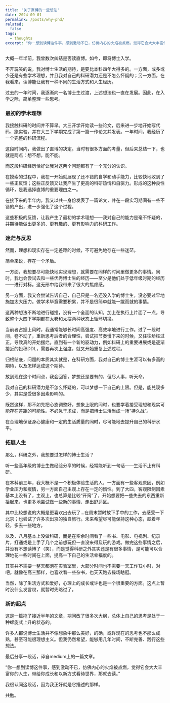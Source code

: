 ```yaml
---
title: '关于直博的一些想法'
date: 2024-09-01
permalink: /posts/why-phd/
related:
  false
tags:
  - thoughts
excerpt: "你一想到读博这件事，感到激动不已，仿佛内心的火焰被点燃，觉得它会大大丰富你的人生，带给你成长和以新方式看待世界，那就去读。"
---
```


大概一年半前，我曾数次纠结是否读直博。如今，即将博士入学。

不开玩笑的说，我对博士生活的期待，是要比本科四年大得多的。一方面，或多或少还是有些学术理想，并且我对自己的科研潜力还是不怎么怀疑的；另一方面，在我看来，读博能让我有一种不同的生活方式和人生经历。

过去的一年时间，我逐渐向一名博士生过渡，上述想法也一直在发展。因此，在入学之际，简单整理一些思考。

### 最初的学术理想

我接触科研的时间并不算早。大三开学开始读一些论文，后来进一步地开始写代码、跑实验，并在大三下学期完成了第一篇一作论文并发表。一年时间，我经历了一个完整的科研流程。

这段时间内，我做出了直博的决定。当时有很多方面的考量，但后来总结一下，也就是两点：想不想，能不能。

而这段科研经历恰好让我对这两个问题都有了一个充分的认识。

在摸索的过程中，我在一开始就展现了还不错的自学和动手能力，比较快地收到了一些正反馈；这些正反馈又让我产生了更高的科研热情和自驱力。形成的这种良性循环，是我选择直博的重要理由之一。

在接下来的半年内，我又以共一身份发表了一篇论文，并在一段实习期间有一些不错的产出，进一步强化了这个过程。

这些积极的反馈，让我产生了最初的学术理想——我对自己的能力是毫不怀疑的，并期待能做出更多的、更有趣的、更有影响力的科研工作。

### 迷茫与反思

然而，理想和现实存在一定差距的时候，不可避免地存在一些迷茫。

简单来说，存在一个矛盾。

一方面，我想要尽可能快地实现理想，就需要在同样的时间里做更多的事情。同时，我也会尝试去和一些优秀博士生的经历——至少是他们处于低年级时期的经历——进行对标。这无形中给我带来了很大的焦虑感。

另一方面，我又会尝试告诉自己，自己只是一名还没入学的博士生，没必要过早地施加太大压力。做学术毕竟需要积累，并不是很简单就能一蹴而就的事情。

这两种想法不断地进行碰撞，没有一个全面的认知，加上在执行上片面了一点，导致整个大四下学期都在太卷和太摆两种状态上循环切换。

当前者占据上风时，我通常能够长时间高强度、高效率地进行工作。过了一段时间，卷不动了，重新思考后者的合理性，尝试把节奏慢下来的时候，又往往矫枉过正，导致真的开始摆烂。直到有一个新的驱动力，例如科研上的重要进展或是逐渐接近的投稿DDL，需要再次上强度，就又开始重复上述过程。

归根结底，问题的本质其实就是，在科研方面，我对自己的博士生涯可以有多高的期待，以及怎样达成这个期待。

放到现在这个时间点，我会回答，梦想还是要有的，但尽人事，听天命。

我对自己的科研潜力是不怎么怀疑的，可以梦想一下自己的上限。但是，能兑现多少，其实是受很多因素影响的。

既然这样，那不如先把心态调整好，想象上限的同时，也要学着接受理想和现实可能存在差距的可能性。不必急于求成，而是把博士生活当成一场“持久战”。

在合理地保证身心健康和一定的生活质量的同时，尽可能地去提升自己的科研水平。

### 拓展人生

那么，科研之外，我想要过怎样的博士生活？

听一些高年级的博士生做经验分享的时候，经常能听到一句话——生活不止有科研。

在本科前三年，我大概不是一个积极体验生活的人，一方面有一些客观原因，例如学业压力和疫情，另一方面自己主观上存在一定的惰性。到了大四，客观限制因素基本上没有了，主观上，也总算是比较“开窍”了，开始想要把一些失去的东西重新拾起来，也更多地尝试做一些新的事情、走出舒适区。

其中比较想说的大概是更喜欢出去玩了…在周末暂时放下手中的工作，去感受一下北京；也尝试了许多次出京的独自旅行。未来希望尽可能保持这种心态，趁着年轻，多去一些地方。

以及，八月基本上没做科研，而是在空余时间看了一些书、电影、电视剧、纪录片，打通或是上手了几个之前想玩但一直没来得及玩的游戏。做完这些事情之后，并没有不想读博了（笑），而是觉得科研之外其实还是有很多事情，是可能可以合理地花一些时间在上面，提高一下自己的生活幸福度的。

其实并不需要一整天都泡在实验室里，大部分时间也不需要一天工作12小时，对吧。就像在高三那样，也喜欢看一些杂书，也天天跑去操场瞎逛。

当然，除了生活方式和爱好，心理上的成长或许也是一个很重要的方面。这点上暂时没什么发言权，就暂时先略过了。

### 新的起点

这是一篇拖了接近半年的文章，期间改了很多次大纲，总体上自己的思考是处于一种螺旋式上升的状态的。

许多人都说博士生活并不像想象中那么美好，的确，或许现在的思考也不那么成熟，甚至可能很理想主义。但我仍然希望，能够用几年时间，不断完善、践行这些想法。

最后分享一段话，译自medium上的一篇文章。

“你一想到读博这件事，感到激动不已，仿佛内心的火焰被点燃，觉得它会大大丰富你的人生，带给你成长和以新方式看待世界，那就去读。”

我很认同这段话，因为我正好就是它描述的那样。

共勉。